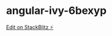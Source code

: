 # angular-ivy-6bexyp

[Edit on StackBlitz ⚡️](https://stackblitz.com/edit/ng-config-json-injection-token?file=src%2Fapp%2Fconfig%2Finjection-token.ts,src%2Fapp%2Fconfig%2Fconfig.module.ts,src%2Fapp%2Fconfig%2Fservices%2Fconfig-loader.service.ts)
